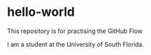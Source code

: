 # hello-world
This repository is for practising the GitHub Flow

I am a student at the University of South Florida. 
